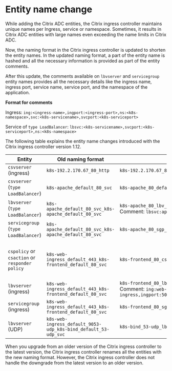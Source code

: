 # Entity name change

While adding the Citrix ADC entities, the Citrix ingress controller maintains unique names per Ingress, service or namespace. Sometimes, it results in Citrix ADC entities with large names even exceeding the name limits in Citrix ADC.

Now, the naming format in the Citrix ingress controller is updated to shorten the entity names. In the updated naming format, a part of the entity name is hashed and all the necessary information is provided as part of the entity comments.

After this update, the comments available on `lbvserver` and `servicegroup` entity names provides all the necessary details like the ingress name, ingress port, service name, service port, and the namespace of the application.

**Format for comments**

Ingress: `ing:<ingress-name>,ingport:<ingress-port>,ns:<k8s-namespace>,svc:<k8s-servicename>,svcport:<k8s-serviceport>`

Service of `type LoadBalancer`: `lbsvc:<k8s-servicename>,svcport:<k8s-serviceport>,ns:<k8s-namespace>`


The following table explains the entity name changes introduced with the Citrix ingress controller version 1.12.

| Entity | Old naming format | New naming format | Description/Comments   |
| ------------------------ | ---------- | --------------------------- | ------|
| `csvserver` (ingress)|`k8s-192.2.170.67_80_http`  |`k8s-192.2.170.67_80_http`  |  no changes|
| `csvserver` (`type LoadBalancer`) | `k8s-apache_default_80_svc` | `k8s-apache_80_default_svc` | Now, the port is followed by a namespace |
| `lbvserver` (`type LoadBalancer`) | `k8s-apache_default_80_svc_k8s-apache_default_80_svc`| `k8s-apache_80_lbv_wlikeqxno5vunbthsoj4lxegk7cddh6p` Comment: `lbsvc:apache,svcport:80,ns:default`| The comment for `type LoadBalancer` is now different |
| `servicegroup` (`type LoadBalancer`) | `k8s-apache_default_80_svc_k8s-apache_default_80_svc` | `k8s-apache_80_sgp_wlikeqxno5vunbthsoj4lxegk7cddh6p` |The suffix `sgp` is added  |
| `cspolicy` or `csaction` or `responder policy`| `k8s-web-ingress_default_443_k8s-frontend_default_80_svc` | `k8s-frontend_80_csp_267pneiak5rw6hoygvrqrzpm4k6thz2p` | Moved service-name, service-port to the beginning, added suffix of cs, hashed ingress-name, ingress-port, and namespace |
| `lbvserver` (ingress)| `k8s-web-ingress_default_443_k8s-frontend_default_80_svc` | `k8s-frontend_80_lbv_267pneiak5rw6hoygvrqrzpm4k6thz2p` Comment: `ing:web-ingress,ingport:5080,ns:default,svc:frontend,svcport:80` | Suffix `lbv` and comment added to the entity |
| `servicegroup` (ingress)| `k8s-web-ingress_default_443_k8s-frontend_default_80_svc` | `k8s-frontend_80_sgp_267pneiak5rw6hoygvrqrzpm4k6thz2p` | Suffix `sgp` is added. |
| `lbvserver` (UDP)| `k8s-web-ingress_default_9053-udp_k8s-bind_default_53-udp_svc` | `k8s-bind_53-udp_lbv_uyomblblagixrtw3cxrf23tak6wkpfmw` | `-udp` is still appended to the port as earlier.|

When you upgrade from an older version of the Citrix ingress controller to the latest version, the Citrix ingress controller renames all the entities with the new naming format. However, the Citrix ingress controller does not handle the downgrade from the latest version to an older version.